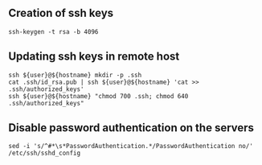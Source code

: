 Creation of ssh keys
---
```Shell
ssh-keygen -t rsa -b 4096
```
Updating ssh keys in remote host
---
```Shell
ssh ${user}@${hostname} mkdir -p .ssh
cat .ssh/id_rsa.pub | ssh ${user}@${hostname} 'cat >> .ssh/authorized_keys'
ssh ${user}@${hostname} "chmod 700 .ssh; chmod 640 .ssh/authorized_keys"
```
Disable password authentication on the servers
---
```Shell
sed -i 's/^#*\s*PasswordAuthentication.*/PasswordAuthentication no/' /etc/ssh/sshd_config
```